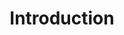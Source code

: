 ---
title: Introduction
category: Data
sidebarDepth: 1
permalink: /administer-science/data/tape-introduction
description: This page gives the official Cloud tape archive specification.
---